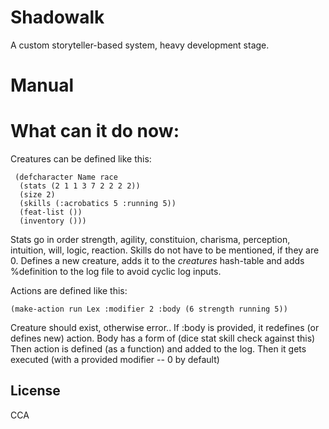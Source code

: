 # Shadowalk
A custom storyteller-based system, heavy development stage.

# Manual

# What can it do now:

Creatures can be defined like this:

   ``` common-lisp
    (defcharacter Name race
     (stats (2 1 1 3 7 2 2 2 2))
     (size 2)
     (skills (:acrobatics 5 :running 5))
     (feat-list ())
     (inventory ())) 
   ```

Stats go in order strength, agility, constituion, charisma, perception, intuition, will, logic, reaction.
Skills do not have to be mentioned, if they are 0.
Defines a new creature, adds it to the *creatures* hash-table
 and adds %definition to the log file to avoid cyclic log inputs.

Actions are defined like this:

``` common-lisp
(make-action run Lex :modifier 2 :body (6 strength running 5))
```
Creature should exist, otherwise error..
If :body is provided, it redefines (or defines new) action. Body has a form of (dice stat skill check against this)
Then action is defined (as a function) and added to the log.
Then it gets executed (with a provided modifier -- 0 by default)

## License
CCA

